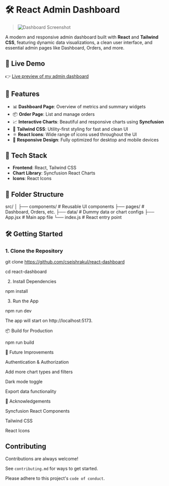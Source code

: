 # 🛠️ React Admin Dashboard

> ![Dashboard Screenshot](https://i.postimg.cc/ht1tx4m4/ss.png)

A modern and responsive admin dashboard built with **React** and **Tailwind CSS**, featuring dynamic data visualizations, a clean user interface, and essential admin pages like Dashboard, Orders, and more.

## 🚀 Live Demo

👉 [Live preview of my admin dashboard](https://react-dashboard-phi-gray.vercel.app)


## 📂 Features

- 📊 **Dashboard Page**: Overview of metrics and summary widgets
- 📦 **Order Page**: List and manage orders
- 📈 **Interactive Charts**: Beautiful and responsive charts using **Syncfusion**
- 🎨 **Tailwind CSS**: Utility-first styling for fast and clean UI
- ⚛️ **React Icons**: Wide range of icons used throughout the UI
- 📱 **Responsive Design**: Fully optimized for desktop and mobile devices

## 🧰 Tech Stack

- **Frontend**: React, Tailwind CSS
- **Chart Library**: Syncfusion React Charts
- **Icons**: React Icons

## 📁 Folder Structure

src/
│
├── components/ # Reusable UI components
├── pages/ # Dashboard, Orders, etc.
├── data/ # Dummy data or chart configs
├── App.jsx # Main app file
└── index.js # React entry point

## 🛠️ Getting Started

### 1. Clone the Repository

git clone https://github.com/cseishrakul/react-dashboard

cd react-dashboard

2. Install Dependencies

npm install

3. Run the App

npm run dev

The app will start on http://localhost:5173.

📦 Build for Production

npm run build

📌 Future Improvements

Authentication & Authorization

Add more chart types and filters

Dark mode toggle

Export data functionality

🙌 Acknowledgements

Syncfusion React Components

Tailwind CSS

React Icons
## Contributing

Contributions are always welcome!

See `contributing.md` for ways to get started.

Please adhere to this project's `code of conduct`.

